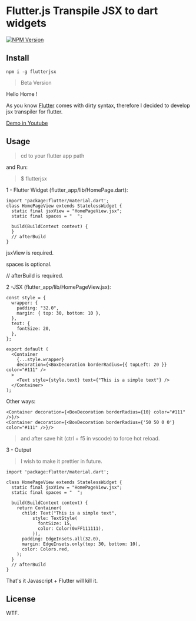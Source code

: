 # Flutter.js Transpile JSX to dart widgets

[![NPM Version][npm-image]][npm-url]

## Install

```
npm i -g flutterjsx
```

> Beta Version

Hello Home !

As you know <a href='https://flutter.dev'>Flutter</a> comes with dirty syntax, therefore I decided to develop jsx transpiler for flutter.

<a href='https://www.youtube.com/watch?v=Oj1JMSurphA'>Demo in Youtube</a> 

## Usage

> cd to your flutter app path

and Run: 

> $ flutterjsx

1 - Flutter Widget (flutter_app/lib/HomePage.dart):
```
import 'package:flutter/material.dart';
class HomePageView extends StatelessWidget {
  static final jsxView = "HomePageView.jsx";
  static final spaces = "  ";

  build(BuildContext context) {
  }
  // afterBuild
}

```
jsxView is required.

spaces is optional.

// afterBuild is required.

2 -JSX (flutter_app/lib/HomePageView.jsx):
```
const style = {
  wrapper: {
    padding: "32.0",
    margin: { top: 30, bottom: 10 },
  },
  text: {
    fontSize: 20,
  },
};

export default (
  <Container
    {...style.wrapper}
    decoration={<BoxDecoration borderRadius={{ topLeft: 20 }} color="#111" />
  >
    <Text style={style.text} text={"This is a simple text"} />
  </Container>
);
```

Other ways:

```
<Container decoration={<BoxDecoration borderRadius={10} color="#111" />}/>
<Container decoration={<BoxDecoration borderRadius={'50 50 0 0'} color="#111" />}/>

```

> and after save hit (ctrl + f5 in vscode) to force hot reload.


3 - Output

> I wish to make it prettier in future.

```
import 'package:flutter/material.dart';

class HomePageView extends StatelessWidget {
  static final jsxView = "HomePageView.jsx";
  static final spaces = "  ";

  build(BuildContext context) {
    return Container(
      child: Text("This is a simple text",
          style: TextStyle(
            fontSize: 15,
            color: Color(0xFF111111),
          )),
      padding: EdgeInsets.all(32.0),
      margin: EdgeInsets.only(top: 30, bottom: 10),
      color: Colors.red,
    );
  }
  // afterBuild
}

```

That's it Javascript + Flutter will kill it.


[npm-image]: https://img.shields.io/npm/v/flutterjsx.svg?style=flat
[npm-url]: https://www.npmjs.com/package/flutterjsx

## License

WTF.
